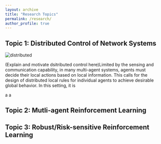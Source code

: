 ```yaml
---
layout: archive
title: "Research Topics"
permalink: /research/
author_profile: true
---
```


Topic 1: Distributed Control of Network Systems
----
![distributed](https://dianyu420376.github.io/runyu-cathy-zhang.github.io/images/distributed-control.png) 

(Explain and motivate dsitributed control here)Limited by the sensing and communication capability, in many multi-agent systems, agents must decide their local actions based on local information. This calls for the design of distributed local rules for individual agents to achieve desirable global behavior.
In this setting, it is 

<span>a </span> <span>a </span> 




Topic 2: Mutli-agent Reinforcement Learning
----


Topic 3:  Robust/Risk-sensitive Reinforcement Learning
----

